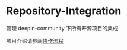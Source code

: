 # Repository-Integration
管理 deepin-community 下所有开源项目的集成


项目介绍请参阅[协作流程](https://wiki.deepin.org/deepin-community协作指南)
